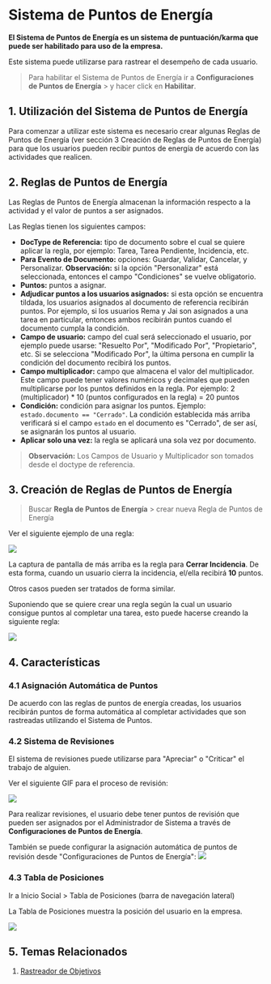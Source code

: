 <!-- add-breadcrumbs -->
# Sistema de Puntos de Energía 

**El Sistema de Puntos de Energía es un sistema de puntuación/karma que puede ser habilitado para uso de la empresa.**

Este sistema puede utilizarse para rastrear el desempeño de cada usuario.

> Para habilitar el Sistema de Puntos de Energía ir a **Configuraciones de Puntos de Energía** > y hacer click en **Habilitar**.

## 1. Utilización del Sistema de Puntos de Energía

Para comenzar a utilizar este sistema es necesario crear algunas Reglas de Puntos de Energía (ver sección 3 Creación de Reglas de Puntos de Energía) para que los usuarios pueden recibir puntos de energía de acuerdo con las actividades que realicen.

## 2. Reglas de Puntos de Energía

Las Reglas de Puntos de Energía almacenan la información respecto a la actividad y el valor de puntos a ser asignados.

Las Reglas tienen los siguientes campos:

 * **DocType de Referencia:** tipo de documento sobre el cual se quiere aplicar la regla, por ejemplo: Tarea, Tarea Pendiente, Incidencia, etc.
 * **Para Evento de Documento:** opciones: Guardar, Validar, Cancelar, y Personalizar.
    **Observación:** si la opción "Personalizar" está seleccionada, entonces el campo "Condiciones" se vuelve obligatorio.
 * **Puntos:** puntos a asignar.
 * **Adjudicar puntos a los usuarios asignados:** si esta opción se encuentra tildada, los usuarios asignados al documento de referencia recibirán puntos. Por ejemplo, si los usuarios Rema y Jai son asignados a una tarea en particular, entonces ambos recibirán puntos cuando el documento cumpla la condición.
 * **Campo de usuario:** campo del cual será seleccionado el usuario, por ejemplo puede usarse: "Resuelto Por", "Modificado Por", "Propietario", etc. Si se selecciona "Modificado Por", la última persona en cumplir la condición del documento recibirá los puntos.
 * **Campo multiplicador:** campo que almacena el valor del multiplicador. Este campo puede tener valores numéricos y decimales que pueden multiplicarse por los puntos definidos en la regla.
    Por ejemplo: 2 (multiplicador) * 10 (puntos configurados en la regla) = 20 puntos
 * **Condición:** condición para asignar los puntos.
    Ejemplo: `estado.documento == "Cerrado"`. La condición establecida más arriba verificará si el campo `estado` en el documento es "Cerrado", de ser así, se asignarán los puntos al usuario.
 * **Aplicar solo una vez:** la regla se aplicará una sola vez por documento.

> **Observación:** Los Campos de Usuario y Multiplicador son tomados desde el doctype de referencia. 

## 3. Creación de Reglas de Puntos de Energía

> Buscar **Regla de Puntos de Energía** > crear nueva Regla de Puntos de Energía 

Ver el siguiente ejemplo de una regla:

<img class="screenshot" src="/docs/assets/img/setup/energy-point-system/issue-closed-rule.png">

La captura de pantalla de más arriba es la regla para **Cerrar Incidencia**. De esta forma, cuando un usuario cierra la incidencia, el/ella recibirá **10** puntos.

Otros casos pueden ser tratados de forma similar.

Suponiendo que se quiere crear una regla según la cual un usuario consigue puntos al completar una tarea, esto puede hacerse creando la siguiente regla:

<img class="screenshot" src="/docs/assets/img/setup/energy-point-system/task-complete-rule.png">


## 4. Características

### 4.1 Asignación Automática de Puntos

De acuerdo con las reglas de puntos de energía creadas, los usuarios recibirán puntos de forma automática al completar actividades que son rastreadas utilizando el Sistema de Puntos.

### 4.2 Sistema de Revisiones

El sistema de revisiones puede utilizarse para "Apreciar" o "Criticar" el trabajo de alguien.

Ver el siguiente GIF para el proceso de revisión:

<img class="screenshot" src="/docs/assets/img/setup/energy-point-system/review-system.gif">

Para realizar revisiones, el usuario debe tener puntos de revisión que pueden ser asignados por el Administrador de Sistema a través de **Configuraciones de Puntos de Energía**.

También se puede configurar la asignación automática de puntos de revisión desde "Configuraciones de Puntos de Energía":
<img class="screenshot" src="/docs/assets/img/setup/energy-point-system/auto-review-point-allocation.png">

### 4.3 Tabla de Posiciones

Ir a Inicio Social > Tabla de Posiciones (barra de navegación lateral)

La Tabla de Posiciones muestra la posición del usuario en la empresa. 

<img class="screenshot" src="/docs/assets/img/setup/energy-point-system/leaderboard.png">

## 5. Temas Relacionados
1. [Rastreador de Objetivos](/docs/user/manual/es/automation/milestone-tracker)
